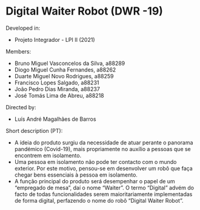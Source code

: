# Digital Waiter Robot (DWR -19)

Developed in:
- Projeto Integrador - LPI II (2021)

Members:
- Bruno Miguel Vasconcelos da Silva, a88289
- Diogo Miguel Cunha Fernandes, a88262
- Duarte Miguel Novo Rodrigues, a88259
- Francisco Lopes Salgado, a88231 
- João Pedro Dias Miranda, a88237
- José Tomás Lima de Abreu, a88218

Directed by:
- Luís André Magalhães de Barros

Short description (PT):
- A ideia do produto surgiu da necessidade de atuar perante o panorama pandémico (Covid-19), mais propriamente no auxílio a pessoas que se encontrem em isolamento.
- Uma pessoa em isolamento não pode ter contacto com o mundo exterior. Por este motivo, pensou-se em desenvolver um robô que faça chegar bens essenciais à pessoa em isolamento.
-	A função principal do produto será desempenhar o papel de um “empregado de mesa”, daí o nome “Waiter”. O termo “Digital” advém do facto de todas funcionalidades serem maioritariamente implementadas de forma digital, perfazendo o nome do robô “Digital Waiter Robot”.
